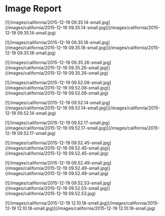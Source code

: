 # Image Report
[![/images/california/2015-12-19 09.35.14-small.jpg](/images/california/2015-12-19 09.35.14-small.jpg)](/images/california/2015-12-19 09.35.14-small.jpg)

[![/images/california/2015-12-19 09.35.18-small.jpg](/images/california/2015-12-19 09.35.18-small.jpg)](/images/california/2015-12-19 09.35.18-small.jpg)

[![/images/california/2015-12-19 09.35.26-small.jpg](/images/california/2015-12-19 09.35.26-small.jpg)](/images/california/2015-12-19 09.35.26-small.jpg)

[![/images/california/2015-12-19 09.52.08-small.jpg](/images/california/2015-12-19 09.52.08-small.jpg)](/images/california/2015-12-19 09.52.08-small.jpg)

[![/images/california/2015-12-19 09.52.14-small.jpg](/images/california/2015-12-19 09.52.14-small.jpg)](/images/california/2015-12-19 09.52.14-small.jpg)

[![/images/california/2015-12-19 09.52.17-small.jpg](/images/california/2015-12-19 09.52.17-small.jpg)](/images/california/2015-12-19 09.52.17-small.jpg)

[![/images/california/2015-12-19 09.52.45-small.jpg](/images/california/2015-12-19 09.52.45-small.jpg)](/images/california/2015-12-19 09.52.45-small.jpg)

[![/images/california/2015-12-19 09.52.49-small.jpg](/images/california/2015-12-19 09.52.49-small.jpg)](/images/california/2015-12-19 09.52.49-small.jpg)

[![/images/california/2015-12-19 09.52.53-small.jpg](/images/california/2015-12-19 09.52.53-small.jpg)](/images/california/2015-12-19 09.52.53.jpg)

[![/images/california/2015-12-19 12.10.18-small.jpg](/images/california/2015-12-19 12.10.18-small.jpg)](/images/california/2015-12-19 12.10.18-small.jpg)
